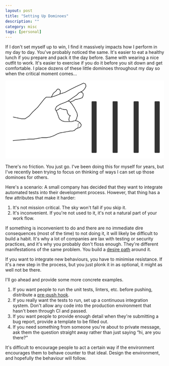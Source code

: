 ```yaml
---
layout: post
title: "Setting Up Dominoes"
description: ""
category: misc
tags: [personal]
---
```


If I don't set myself up to win, I find it massively impacts how I perform in my day to day. You've probably noticed the same. It's easier to eat a healthy lunch if you prepare and pack it the day before. Same with wearing a nice outfit to work. It's easier to exercise if you do it before you sit down and get comfortable. I place dozens of these little dominoes throughout my day so when the critical moment comes...

<img src="/assets/images/dominos.png">

There's no friction. You just go. I've been doing this for myself for years, but I've recently been trying to focus on thinking of ways I can set up those dominoes for others.

Here's a scenario: A small company has decided that they want to integrate automated tests into their development process. However, that thing has a few attributes that make it harder:

1. It's not mission critical. The sky won't fall if you skip it.
2. It's inconvenient. If you're not used to it, it's not a natural part of your work flow.

If something is inconvenient to do and there are no immediate dire consequences (most of the time) to not doing it, it will likely be difficult to build a habit. It's why a lot of companies are lax with testing or security practices, and it's why you probably don't floss enough. They're different manifestations of the same problem. You build a [desire path](https://99percentinvisible.org/article/least-resistance-desire-paths-can-lead-better-design/) around it.

If you want to integrate new behaviours, you have to minimise resistance. If it's a new step in the process, but you just plonk it in as optional, it might as well not be there.

I'll go ahead and provide some more concrete examples.

1. If you want people to run the unit tests, linters, etc. before pushing, distribute a [pre-push hook](https://git-scm.com/book/gr/v2/Customizing-Git-Git-Hooks).
2. If you really want the tests to run, set up a continuous integration system. Don't allow any code into the production environment that hasn't been through CI and passed.
3. If you want people to provide enough detail when they're submitting a bug report, provide a template to be filled out.
4. If you need something from someone you're about to private message, ask them the question straight away rather than just saying “hi, are you there?”

It's difficult to encourage people to act a certain way if the environment encourages them to behave counter to that ideal. Design the environment, and hopefully the behaviour will follow.
